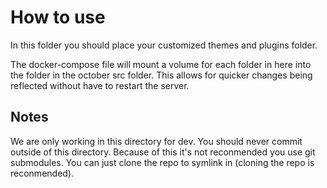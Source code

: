 # How to use

In this folder you should place your customized themes and plugins
folder.

The docker-compose file will mount a volume for each folder in here into the folder in the october src folder.  This
allows for quicker changes being reflected without have to restart the server.

## Notes

We are only working in this directory for dev. You should never commit
outside of this directory. Because of this it's not reconmended you use git submodules. You can
just clone the repo to symlink in (cloning the repo is reconmended).